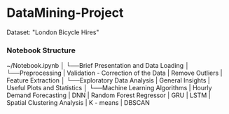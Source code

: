 # DataMining-Project

Dataset: "London Bicycle Hires"

### Notebook Structure
~/Notebook.ipynb
│
└──Brief Presentation and Data Loading
│
└──Preprocessing
  | Validation - Correction of the Data
  | Remove Outliers
  | Feature Extraction
│
└──Exploratory Data Analysis
   | General Insights
   | Useful Plots and Statistics
│
└──Machine Learning Algorithms
   | Hourly Demand Forecasting
       | DNN
       | Random Forest Regressor
       | GRU
       | LSTM
   | Spatial Clustering Analysis
       | K - means
       | DBSCAN
